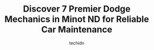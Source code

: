 ---
layout: ampstory
image: https://images.unsplash.com/photo-1571224237891-bfb45fcf0920?ixlib=rb-4.0.3&ixid=MnwxMjA3fDB8MHxwaG90by1wYWdlfHx8fGVufDB8fHx8&auto=format&fit=crop&w=640&h=853&q=80
author: techidn
featured: false
description: Experience the excellence of automotive service by visiting the 7 best Dodge Mechanic in Minot ND, USA. With their expertise, attention to detail, and commitment to customer satisfaction, yo
title: Discover 7 Premier Dodge Mechanics in Minot ND for Reliable Car Maintenance
cover:
   title: Discover 7 Premier Dodge Mechanics in Minot ND for Reliable Car Maintenance
   subtitle: Rickpate
   background: https://images.unsplash.com/photo-1571224237891-bfb45fcf0920?ixlib=rb-4.0.3&ixid=MnwxMjA3fDB8MHxwaG90by1wYWdlfHx8fGVufDB8fHx8&auto=format&fit=crop&w=640&h=853&q=80

pages: 
 - layout: thirds
   top: <h1>#1 Harleys Automotive Center</h1>
   bottom: "<p>-Ill be brief but to the point.-I wouldnt take car anywhere else to get fixed. Counter staff are attentive and thoughtful. Mechanics did quality work.-My car sprung a b</p>"
   background: https://www.knot35.com/toplist/wp-content/uploads/2023/06/best-dodge-mechanic-1-in-minot-nd-1685837278.jpeg
   backgroundblur: true
 - layout: thirds
   top: <h1>#2 The Muffler Shop and Repair</h1>
   bottom: "<p>725 20th Ave SE, Minot, ND 58701, United States</p>"
   background: https://www.knot35.com/toplist/wp-content/uploads/2023/06/best-dodge-mechanic-2-in-minot-nd-1685837278.jpeg
   cta:
      link: https://www.knot35.com/toplist/discover-7-premier-dodge-mechanics-in-minot-nd-for-reliable-car-maintenance/
      text: Discover 7 Premier Dodge Mechanics in Minot ND for Reliable Car Maintenance
 - layout: thirds
   top: <h1>#3 Magic City Auto and Truck Repair, LLC</h1>
   bottom: "<p>406 20th St SE, Minot, ND 58701, United States</p>"
   background: https://www.knot35.com/toplist/wp-content/uploads/2023/06/best-dodge-mechanic-3-in-minot-nd-1685837279.jpeg
   cta:
      link: https://www.knot35.com/toplist/discover-7-premier-dodge-mechanics-in-minot-nd-for-reliable-car-maintenance/
      text: Discover 7 Premier Dodge Mechanics in Minot ND for Reliable Car Maintenance
 - layout: thirds
   top: <h1>#4 Jerrys Repair and Alignment</h1>
   bottom: "<p>1306 1st St SW, Minot, ND 58701, United States</p>"
   background: https://images.unsplash.com/photo-1533735380053-eb8d0759b24a?ixlib=rb-4.0.3&ixid=MnwxMjA3fDB8MHxwaG90by1wYWdlfHx8fGVufDB8fHx8&auto=format&fit=crop&w=640&h=853&q=80
   cta:
      link: https://www.knot35.com/toplist/discover-7-premier-dodge-mechanics-in-minot-nd-for-reliable-car-maintenance/
      text: Discover 7 Premier Dodge Mechanics in Minot ND for Reliable Car Maintenance
 - layout: thirds
   top: <h1>#5 Superior Auto Repair</h1>
   bottom: "<p>2910 4th St SW, Minot, ND 58701, United States</p>"
   background: https://images.unsplash.com/photo-1527066579998-dbbae57f45ce?ixlib=rb-4.0.3&ixid=MnwxMjA3fDB8MHxwaG90by1wYWdlfHx8fGVufDB8fHx8&auto=format&fit=crop&w=640&h=853&q=80
   cta:
      link: https://www.knot35.com/toplist/discover-7-premier-dodge-mechanics-in-minot-nd-for-reliable-car-maintenance/
      text: Discover 7 Premier Dodge Mechanics in Minot ND for Reliable Car Maintenance
 - layout: thirds
   top: <h1>#6 Chevrolet Service Center</h1>
   bottom: "<p>1800 S Broadway, Minot, ND 58701, United States</p>"
   background: https://images.unsplash.com/photo-1613843873231-1447db182f97?ixlib=rb-4.0.3&ixid=MnwxMjA3fDB8MHxwaG90by1wYWdlfHx8fGVufDB8fHx8&auto=format&fit=crop&w=640&h=853&q=80
   cta:
      link: https://www.knot35.com/toplist/discover-7-premier-dodge-mechanics-in-minot-nd-for-reliable-car-maintenance/
      text: Discover 7 Premier Dodge Mechanics in Minot ND for Reliable Car Maintenance
 - layout: thirds
   top: <h1>#7 Heritage Repair and Alignment</h1>
   bottom: "<p>5300 S Broadway, Minot, ND 58701, United States</p>"
   background: https://images.unsplash.com/photo-1591393223703-56fe1347ac62?ixlib=rb-4.0.3&ixid=MnwxMjA3fDB8MHxwaG90by1wYWdlfHx8fGVufDB8fHx8&auto=format&fit=crop&w=640&h=853&q=80
   cta:
      link: https://www.knot35.com/toplist/discover-7-premier-dodge-mechanics-in-minot-nd-for-reliable-car-maintenance/
      text: Discover 7 Premier Dodge Mechanics in Minot ND for Reliable Car Maintenance
 - layout: thirds
   middle: Continue reading...
   background: https://images.unsplash.com/photo-1496096265110-f83ad7f96608?ixlib=rb-4.0.3&ixid=MnwxMjA3fDB8MHxwaG90by1wYWdlfHx8fGVufDB8fHx8&auto=format&fit=crop&w=640&h=853&q=80
   cta:
      link: https://www.knot35.com/toplist/discover-7-premier-dodge-mechanics-in-minot-nd-for-reliable-car-maintenance/
      text: Discover 7 Premier Dodge Mechanics in Minot ND for Reliable Car Maintenance
      
---